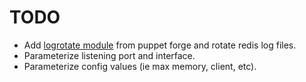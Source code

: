 TODO
====

* Add [logrotate module](https://github.com/ghoneycutt/puppet-logrotate) from puppet forge and rotate redis log files.
* Parameterize listening port and interface.
* Parameterize config values (ie max memory, client, etc).
